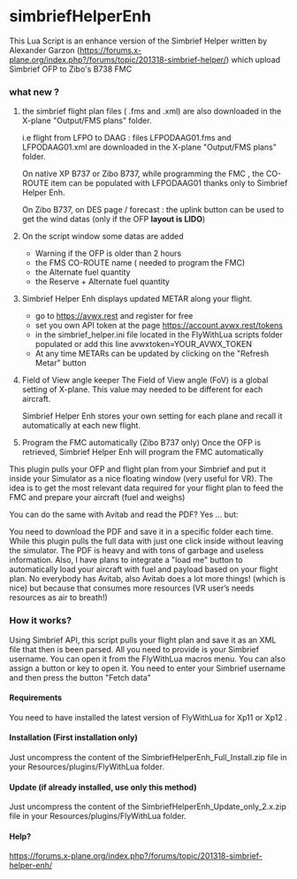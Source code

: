 # simbriefHelperEnh
This Lua Script is an enhance version of the Simbrief Helper written by Alexander Garzon (https://forums.x-plane.org/index.php?/forums/topic/201318-simbrief-helper/) which upload Simbrief OFP to Zibo's B738 FMC

### what new ?
1. the simbrief flight plan files ( .fms and .xml) are also
    downloaded in the X-plane "Output/FMS plans" folder.

    i.e flight from LFPO to DAAG : files LFPODAAG01.fms and
    LFPODAAG01.xml are downloaded in the X-plane "Output/FMS plans"
    folder.

    On native XP B737 or Zibo B737, while programming the FMC , the
    CO-ROUTE item can be populated with LFPODAAG01 thanks only to
    Simbrief Helper Enh.

    On Zibo B737, on DES page / forecast : the uplink button can be used
    to get the wind datas (only if the OFP **layout is LIDO**)
    
2. On the script window some datas are added
    - Warning if the OFP is older than 2 hours
    - the FMS CO-ROUTE name ( needed to program the FMC)
    - the Alternate fuel quantity
    - the Reserve + Alternate fuel quantity
    
3. Simbrief Helper Enh displays updated METAR along your flight.
    - go to https://avwx.rest and register for free
    - set you own API token at the page https://account.avwx.rest/tokens
    - in the simbrief_helper.ini file located in the FlyWithLua scripts folder populated or add this line
avwxtoken=YOUR_AVWX_TOKEN
    - At any time METARs can be updated by clicking on the "Refresh Metar" button

4. Field of View angle keeper
    The Field of View angle (FoV) is a global setting of X-plane. This
    value may needed to be different for each aircraft.
    
    Simbrief Helper Enh stores your own setting for each plane and
    recall it automatically at each new flight.

5. Program the FMC automatically (Zibo B737 only)
Once the OFP is retrieved, Simbrief Helper Enh will program the FMC automatically

This plugin pulls your OFP and flight plan from your Simbrief and put it inside your Simulator as a nice floating window (very useful for VR).
The idea is to get the most relevant data required for your flight plan to feed the FMC and prepare your aircraft (fuel and weighs)

You can do the same with Avitab and read the PDF? Yes ... but:

You need to download the PDF and save it in a specific folder each time. While this plugin pulls the full data with just one click inside without leaving the simulator.
The PDF is heavy and with tons of garbage and useless information.
Also, I have plans to integrate a "load me" button to automatically load your aircraft with fuel and payload based on your flight plan.
No everybody has Avitab, also Avitab does a lot more things! (which is nice) but because that consumes more resources (VR user’s needs resources as air to breath!)

### How it works?
Using Simbrief API, this script pulls your flight plan and save it as an XML file that then is been parsed. All you need to provide is your Simbrief username.
You can open it from the FlyWithLua macros menu. You can also assign a button or key to open it.
You need to enter your Simbrief username and then press the button "Fetch data"

#### Requirements
You need to have installed the latest version of FlyWithLua for Xp11 or Xp12 .

#### Installation (First installation only)
Just uncompress the content of the SimbriefHelperEnh_Full_Install.zip file in your Resources/plugins/FlyWithLua folder.

#### Update (if already installed, use only this method)
Just uncompress the content of the SimbriefHelperEnh_Update_only_2.x.zip file in your Resources/plugins/FlyWithLua folder.

#### Help?
https://forums.x-plane.org/index.php?/forums/topic/201318-simbrief-helper-enh/
